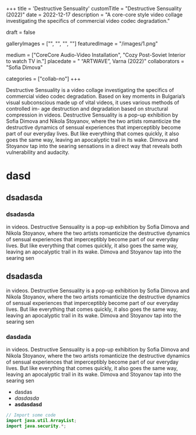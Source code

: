 +++
title = 'Destructive Sensuality'
customTitle = "Destructive Sensuality (2022)"
date = 2022-12-17
description = "A core-core style video collage investigating the specifics of commercial video codec degradation."

draft = false



galleryImages = ["", "", "", ""]
featuredImage = "/images/1.png"


medium = ["CoreCore Audio-Video Installation", "Cozy Post-Soviet Interior to watch TV in."]
placedate = " “ARTWAVE”, Varna (2022)"
collaborators = "Sofia Dimova"

categories = ["collab-no"]
+++

<!-- tuka dobavi malko za CORECORE SHITA -->
Destructive Sensuality is a video collage investigating the specifics of commercial video codec degradation. Based on key moments in Bulgaria’s visual subconscious made up of vital videos, it uses various methods of controlled im- age destruction and degradation based on structural compression in videos. Destructive Sensuality is a pop-up exhibition by Sofia Dimova and Nikola Stoyanov, where the two artists romanticize the destructive dynamics of sensual experiences that imperceptibly become part of our everyday lives. But like everything that comes quickly, it also goes the same way, leaving an apocalyptic trail in its wake. Dimova and Stoyanov tap into the searing sensations in a direct way that reveals both vulnerability and audacity.

# dasd
## dsadasda
### dsadasda
in videos. Destructive Sensuality is a pop-up exhibition by Sofia Dimova and Nikola Stoyanov, where the two artists romanticize the destructive dynamics of sensual experiences that imperceptibly become part of our everyday lives. But like everything that comes quickly, it also goes the same way, leaving an apocalyptic trail in its wake. Dimova and Stoyanov tap into the searing sen

## dsadasda
in videos. Destructive Sensuality is a pop-up exhibition by Sofia Dimova and Nikola Stoyanov, where the two artists romanticize the destructive dynamics of sensual experiences that imperceptibly become part of our everyday lives. But like everything that comes quickly, it also goes the same way, leaving an apocalyptic trail in its wake. Dimova and Stoyanov tap into the searing sen

### dasdada
in videos. Destructive Sensuality is a pop-up exhibition by Sofia Dimova and Nikola Stoyanov, where the two artists romanticize the destructive dynamics of sensual experiences that imperceptibly become part of our everyday lives. But like everything that comes quickly, it also goes the same way, leaving an apocalyptic trail in its wake. Dimova and Stoyanov tap into the searing sen

- dasdas
- _dasdasda_
- **asdasdasd**

[GitHub - Create repo]: https://help.github.com/articles/create-a-repo/

```java
// Import some code
import java.util.ArrayList;
import java.security.*;
```

